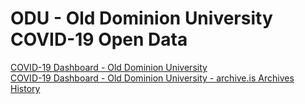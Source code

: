 # ODU - Old Dominion University COVID-19 Open Data

[COVID-19 Dashboard - Old Dominion University](https://www.odu.edu/emergency/news/2020/2/novel_coronavirus_co/dashboard)  
[COVID-19 Dashboard - Old Dominion University - archive.is Archives History](https://archive.vn/https://www.odu.edu/emergency/news/2020/2/novel_coronavirus_co/dashboard)  